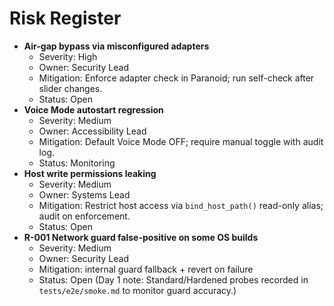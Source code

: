 # Risk Register

- **Air-gap bypass via misconfigured adapters**
  - Severity: High
  - Owner: Security Lead
  - Mitigation: Enforce adapter check in Paranoid; run self-check after slider changes.
  - Status: Open
- **Voice Mode autostart regression**
  - Severity: Medium
  - Owner: Accessibility Lead
  - Mitigation: Default Voice Mode OFF; require manual toggle with audit log.
  - Status: Monitoring
- **Host write permissions leaking**
  - Severity: Medium
  - Owner: Systems Lead
  - Mitigation: Restrict host access via `bind_host_path()` read-only alias; audit on enforcement.
  - Status: Open
- **R-001 Network guard false-positive on some OS builds**
  - Severity: Medium
  - Owner: Security Lead
  - Mitigation: internal guard fallback + revert on failure
  - Status: Open (Day 1 note: Standard/Hardened probes recorded in `tests/e2e/smoke.md` to monitor guard accuracy.)